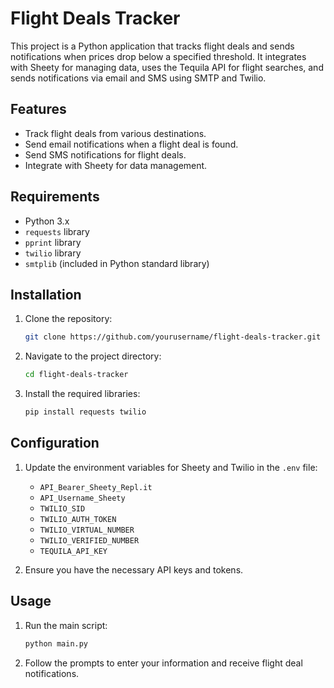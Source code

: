 # Flight Deals Tracker

This project is a Python application that tracks flight deals and sends notifications when prices drop below a specified threshold. It integrates with Sheety for managing data, uses the Tequila API for flight searches, and sends notifications via email and SMS using SMTP and Twilio.

## Features
- Track flight deals from various destinations.
- Send email notifications when a flight deal is found.
- Send SMS notifications for flight deals.
- Integrate with Sheety for data management.

## Requirements
- Python 3.x
- `requests` library
- `pprint` library
- `twilio` library
- `smtplib` (included in Python standard library)

## Installation
1. Clone the repository:
    ```sh
    git clone https://github.com/yourusername/flight-deals-tracker.git
    ```
2. Navigate to the project directory:
    ```sh
    cd flight-deals-tracker
    ```
3. Install the required libraries:
    ```sh
    pip install requests twilio
    ```

## Configuration
1. Update the environment variables for Sheety and Twilio in the `.env` file:
    - `API_Bearer_Sheety_Repl.it`
    - `API_Username_Sheety`
    - `TWILIO_SID`
    - `TWILIO_AUTH_TOKEN`
    - `TWILIO_VIRTUAL_NUMBER`
    - `TWILIO_VERIFIED_NUMBER`
    - `TEQUILA_API_KEY`

2. Ensure you have the necessary API keys and tokens.

## Usage
1. Run the main script:
    ```sh
    python main.py
    ```

2. Follow the prompts to enter your information and receive flight deal notifications.
